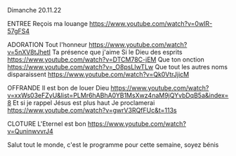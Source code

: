 Dimanche 20.11.22

ENTREE
Reçois ma louange
https://www.youtube.com/watch?v=0wIR-57gFS4

ADORATION
Tout l'honneur
https://www.youtube.com/watch?v=5nXV8tJhetI
Ta présence que j'aime
Si le Dieu des esprits
https://www.youtube.com/watch?v=DTCM78C-jEM
Que ton onction
https://www.youtube.com/watch?v=_O8psLIwTLw
Que tout les autres noms disparaissent
https://www.youtube.com/watch?v=Qk0VtrJjicM

OFFRANDE
Il est bon de louer Dieu
https://www.youtube.com/watch?v=xxWs03eFZyU&list=PLMr6hABhA0YB1MsXwz4naM9jQYvbDqB5a&index=8
Et si je rappel
Jésus est plus haut
Je proclamerai
https://www.youtube.com/watch?v=gwrV3RQfFUc&t=113s

CLOTURE
L'Eternel est bon
https://www.youtube.com/watch?v=QuninwvvrJ4

Salut tout le monde, c'est le programme pour cette semaine, soyez bénis

